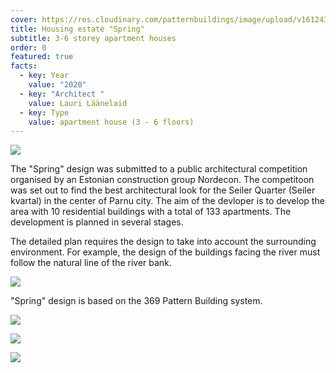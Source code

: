```yaml
---
cover: https://res.cloudinary.com/patternbuildings/image/upload/v1612438706/projects/Seiler%20Quarter/Seiler_01_fs16vx.png
title: Housing estate "Spring"
subtitle: 3-6 storey apartment houses
order: 0
featured: true
facts:
  - key: Year
    value: "2020"
  - key: "Architect "
    value: Lauri Läänelaid
  - key: Type
    value: apartment house (3 - 6 floors)
---
```

![](https://res.cloudinary.com/patternbuildings/image/upload/v1612438706/projects/Seiler%20Quarter/Seiler_01_fs16vx.png)

The "Spring" design was submitted to a public architectural competition organised by an Estonian construction group Nordecon. The competitoon was set out to find the best architectural look for the Seiler Quarter (Seiler kvartal) in the center of Parnu city. The aim of the devloper is to develop the area with 10 residential buildings with a total of 133 apartments. The development is planned in several stages.

The detailed plan requires the design to take into account the surrounding environment. For example, the design of the buildings facing the river must follow the natural line of the river bank.

![](https://res.cloudinary.com/patternbuildings/image/upload/v1612438423/projects/Seiler%20Quarter/Seiler_04_vorivh.png)

"Spring" design is based on the 369 Pattern Building system.

![](https://res.cloudinary.com/patternbuildings/image/upload/v1612438421/projects/Seiler%20Quarter/Seiler_05_rs2qlo.png)

![](https://res.cloudinary.com/patternbuildings/image/upload/v1612438425/projects/Seiler%20Quarter/Seiler_02_tbz4rh.png)

![](https://res.cloudinary.com/patternbuildings/image/upload/v1612438747/projects/Seiler%20Quarter/Seiler_03_d9uqr6.png)